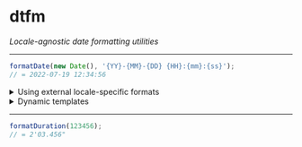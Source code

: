 # dtfm

*Locale-agnostic date formatting utilities*

-----

```js
formatDate(new Date(), '{YY}-{MM}-{DD} {HH}:{mm}:{ss}');
// = 2022-07-19 12:34:56
```

<details>
<summary>Using external locale-specific formats</summary>

```js
formatDate(new Date(), customLocale.fullDate);
// = þriðjudagur 19. júlí 2022
```

```js
// custom-locale.js (outside the package)
const customWeekDays = [
    'sunnudagur', 'mánudagur', 'þriðjudagur', 'miðvikudagur',
    'fimmtudagur', 'föstudagur', 'laugardagur',
];
const customMonths = [
    'janúar', 'febrúar', 'mars', 'apríl', 'maí', 'júní',
    'júlí', 'ágúst', 'september', 'október', 'nóvember', 'desember',
];
const customFullDateFormat = {
    template: '{WD} {D}. {MMM} {Y}',
    transform: {
        WD: ({ weekDay }) => customWeekDays[weekDay],
        MMM: ({ month }) => customMonths[month - 1],
    },
};
export const customLocale = {
    fullDate: customFullDateFormat,
};
```
</details>

<details>
<summary>Dynamic templates</summary>

```js
let eraTemplate = ({ E }) => E === 'AD' ? '{E} {YE}' : '{YE} {E}';

formatDate('2022-07-19', eraTemplate);
// = AD 2022

formatDate(-62200000000000, eraTemplate);
// = 3 BC
```
</details>

-----

```js
formatDuration(123456);
// = 2'03.456"
```
